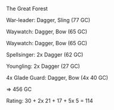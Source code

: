 The Great Forest  

War-leader: Dagger, Sling (77 GC)  

Waywatch: Dagger, Bow (65 GC)  

Waywatch: Dagger, Bow (65 GC)  

Spellsinger: 2x Dagger (62 GC)  

Youngling: 2x Dagger (27 GC)  

4x Glade Guard: Dagger, Bow (4x 40 GC)  

=> 456 GC

Rating: 30 + 2x 21 + 17 + 5x 5 = 114
